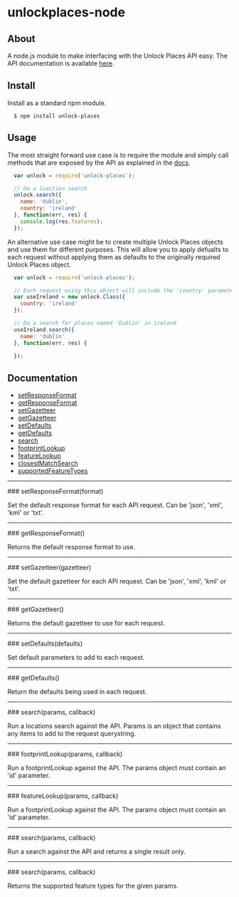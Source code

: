 unlockplaces-node
==============

## About
A node.js module to make interfacing with the Unlock Places API easy. The API documentation is available <a href="http://unlock.edina.ac.uk/places/introduction" target="_blank">here</a>.

## Install
Install as a standard npm module.

```
  $ npm install unlock-places
```

## Usage
The most straight forward use case is to require the module and simply call methods that are exposed by the API as explained in the <a href="http://unlock.edina.ac.uk/places/queries/" target="_blank">docs</a>.

```javascript
  var unlock = require('unlock-places');

  // Do a loaction search
  unlock.search({
    name: 'dublin',
    country: 'ireland'
  }, function(err, res) {
    console.log(res.features);
  });
```

An alternative use case might be to create multiple Unlock Places objects and use them for different purposes. This will allow you to apply defualts to each request without applying them as defaults to the originally required Unlock Places object.

```javascript
  var unlock = require('unlock-places');

  // Each request using this object will include the 'country' parameter
  var useIreland = new unlock.Class({
    country: 'ireland'
  });

  // Do a search for places named 'Dublin' in ireland
  useIreland.search({
    name: 'dublin'
  }, function(err, res) {

  });
```

## Documentation

* [setResponseFormat](#setResponseFormat)
* [getResponseFormat](#getResponseFormat)
* [setGazetteer](#setGazetteer)
* [getGazetteer](#getGazetteer)
* [setDefaults](#setDefaults)
* [getDefaults](#getDefaults)
* [search](#search)
* [footprintLookup](#footprintLookup)
* [featureLookup](#featureLookup)
* [closestMatchSearch](#closestMatchSearch)
* [supportedFeatureTypes](#supportedFeatureTypes)


---------------------------------------

<a name="setResponseFormat" />
### setResponseFormat(format)

Set the default response format for each API request. Can be 'json', 'xml', 'kml' or 'txt'.

---------------------------------------

<a name="getResponseFormat" />
### getResponseFormat()

Returns the default response format to use.

---------------------------------------

<a name="setGazetteer" />
### setGazetteer(gazetteer)

Set the default gazetteer for each API request. Can be 'json', 'xml', 'kml' or 'txt'.

---------------------------------------

<a name="getGazetteer" />
### getGazetteer()

Returns the default gazetteer to use for each request.

---------------------------------------

<a name="setDefaults" />
### setDefaults(defaults)

Set default parameters to add to each request.

---------------------------------------

<a name="getDefaults" />
### getDefaults()

Return the defaults being used in each request.

---------------------------------------

<a name="search" />
### search(params, callback)

Run a locations search against the API. Params is an object that contains any items to add to the request querystring.

---------------------------------------

<a name="footprintLookup" />
### footprintLookup(params, callback)

Run a footprintLookup against the API. The params object must contain an 'id' parameter.

---------------------------------------

<a name="featureLookup" />
### featureLookup(params, callback)

Run a footprintLookup against the API. The params object must contain an 'id' parameter.

---------------------------------------

<a name="closestMatchSearch" />
### search(params, callback)

Run a search against the API and returns a single result only.

---------------------------------------

<a name="supportedFeatureTypes" />
### search(params, callback)

Returns the supported feature types for the given params.